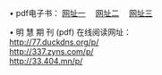 &#8226; pdf电子书：
<a href="http://77.duckdns.org/p/" target="_blank">网址一</a>
　<a href="http://337.zyns.com/p/" target="_blank">网址二</a>
　<a href="http://33.404.mn/p/" target="_blank">网址三</a><br />

&#8226; 明 慧 期 刊 (pdf) 在线阅读网址：<br />
  <a href="http://77.duckdns.org/p/" target="_blank">http://77.duckdns.org/p/</a><br />
  <a href="http://337.zyns.com/p/" target="_blank">http://337.zyns.com/p/</a><br />
  <a href="http://33.404.mn/p/" target="_blank">http://33.404.mn/p/</a><br />
